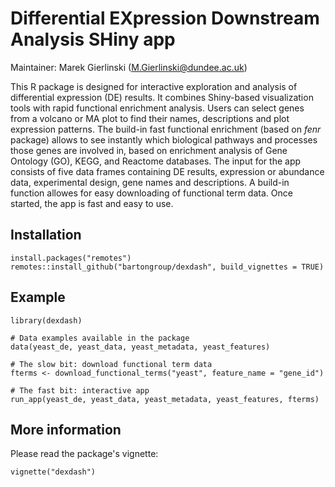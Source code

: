 # Differential EXpression Downstream Analysis SHiny app

Maintainer: Marek Gierlinski (M.Gierlinski@dundee.ac.uk)

This R package is designed for interactive exploration and analysis of differential expression (DE) results. It combines Shiny-based visualization tools with rapid functional enrichment analysis. Users can select genes from a volcano or MA plot to find their names, descriptions and plot expression patterns. The build-in fast functional enrichment (based on *fenr* package) allows to see instantly which biological pathways and processes those genes are involved in, based on enrichment analysis of Gene Ontology (GO), KEGG, and Reactome databases. The input for the app consists of five data frames containing DE results, expression or abundance data, experimental design, gene names and descriptions. A build-in function allowes for easy downloading of functional term data. Once started, the app is fast and easy to use.


## Installation

```
install.packages("remotes")
remotes::install_github("bartongroup/dexdash", build_vignettes = TRUE)
```

## Example

```
library(dexdash)

# Data examples available in the package
data(yeast_de, yeast_data, yeast_metadata, yeast_features)

# The slow bit: download functional term data
fterms <- download_functional_terms("yeast", feature_name = "gene_id")

# The fast bit: interactive app
run_app(yeast_de, yeast_data, yeast_metadata, yeast_features, fterms)
```

## More information

Please read the package's vignette:

```
vignette("dexdash")
```
